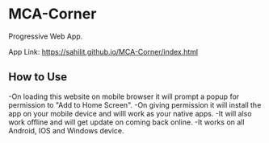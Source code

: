 # MCA-Corner
Progressive Web App.

App Link: https://sahilit.github.io/MCA-Corner/index.html

## How to Use
-On loading this website on mobile browser it will prompt a popup for permission to "Add to Home Screen".
-On giving permission it will install the app on your mobile device and willl work as your native apps.
-It will also work offline and will get update on coming back online.
-It works on all Android, IOS and Windows device.


